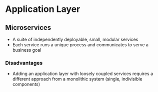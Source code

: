 # Application Layer
## Microservices
- A suite of independently deployable, small, modular services
- Each service runs a unique process and communicates to serve a business goal

### Disadvantages
- Adding an application layer with loosely coupled services requires a different approach from a monolithic system (single, indivisible components)